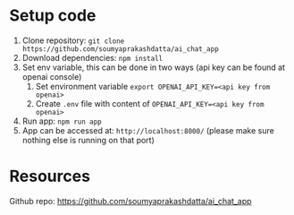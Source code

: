 # Setup code

1. Clone repository: `git clone https://github.com/soumyaprakashdatta/ai_chat_app`
2. Download dependencies: `npm install`
3. Set env variable, this can be done in two ways (api key can be found at openai console)
   1. Set environment variable `export OPENAI_API_KEY=<api key from openai>`
   2. Create `.env` file with content of `OPENAI_API_KEY=<api key from openai>`
4. Run app: `npm run app`
5. App can be accessed at: `http://localhost:8000/` (please make sure nothing else is running on that port)


# Resources
Github repo: https://github.com/soumyaprakashdatta/ai_chat_app
